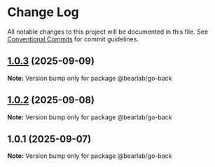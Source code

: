 # Change Log

All notable changes to this project will be documented in this file.
See [Conventional Commits](https://conventionalcommits.org) for commit guidelines.

## [1.0.3](https://github.com/hasanbala/ui-components/compare/@bearlab/go-back@1.0.2...@bearlab/go-back@1.0.3) (2025-09-09)

**Note:** Version bump only for package @bearlab/go-back





## [1.0.2](https://github.com/hasanbala/ui-components/compare/@bearlab/go-back@1.0.1...@bearlab/go-back@1.0.2) (2025-09-08)

**Note:** Version bump only for package @bearlab/go-back





## 1.0.1 (2025-09-07)

**Note:** Version bump only for package @bearlab/go-back

